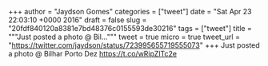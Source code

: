 
+++
author = "Jaydson Gomes"
categories = ["tweet"]
date = "Sat Apr 23 22:03:10 +0000 2016"
draft = false
slug = "20fdf840120a8381e7bd48376c0155593de30216"
tags = ["tweet"]
title = """Just posted a photo @ Bil..."""
tweet = true
micro = true
tweet_url = "https://twitter.com/jaydson/status/723995655719555073"
+++
Just posted a photo @ Bilhar Porto Dez https://t.co/wRipZlTc2e
